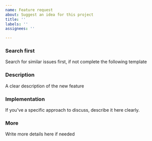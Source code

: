 ```yaml
---
name: Feature request
about: Suggest an idea for this project
title: ''
labels: ''
assignees: ''

---
```


### Search first

Search for similar issues first, if not complete the following template

### Description

A clear description of the new feature

### Implementation

If you've a specific approach to discuss, describe it here clearly.

### More

Write more details here if needed
